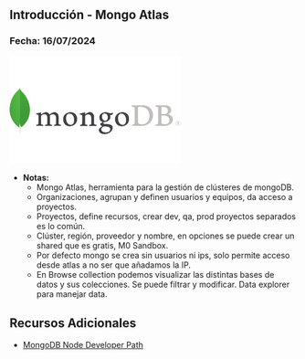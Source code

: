 ## Introducción - Mongo Atlas

### Fecha: 16/07/2024

<img src="images/mongo.png" alt="Gráfico de Introducción" width="300">

- **Notas:**
  - Mongo Atlas, herramienta para la gestión de clústeres de mongoDB. 
  - Organizaciones, agrupan y definen usuarios y equipos, da acceso a proyectos.
  - Proyectos, define recursos, crear dev, qa, prod proyectos separados es lo común.
  - Clúster, región, proveedor y nombre, en opciones se puede crear un shared que es gratis, M0 Sandbox.
  - Por defecto mongo se crea sin usuarios ni ips, solo permite acceso desde atlas a no ser que añadamos la IP. 
  - En Browse collection podemos visualizar las distintas bases de datos y sus colecciones. Se puede filtrar y modificar.  Data explorer para manejar data.

## Recursos Adicionales
- [MongoDB Node Developer Path](https://learn.mongodb.com/learn/learning-path/mongodb-nodejs-developer-path)
